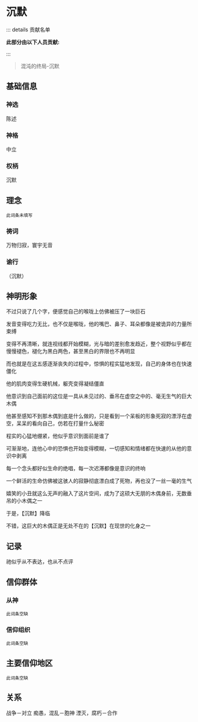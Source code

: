 # 沉默
::: details 贡献名单

**此部分由以下人员贡献:**
<MemberBlock :members="teamMembers" />

<script setup>


const teamMembers = [
    {
    avatar: 'https://q1.qlogo.cn/g?b=qq&nk=1261815798&s=640',
    text: '几个孤独',
  },
    {
    avatar: 'https://q1.qlogo.cn/g?b=qq&nk=2132170581&s=640',
    text: '翎洛',
  },

];
</script>

:::

> 混沌的终局-沉默

## 基础信息

### 神选 
陈述
### 神格
中立
### 权柄
沉默

## 理念
`此词条未填写`

### 祷词
万物归寂，寰宇无音
### 谕行
（沉默）

## 神明形象
不过只说了几个字，便感觉自己的喉咙上仿佛被压了一块巨石

发音变得吃力无比，也不仅是喉咙，他的嘴巴、鼻子、耳朵都像是被诡异的力量所束缚

变得不再清晰，就连视线都开始模糊，光与暗的差别愈发趋近，整个视野似乎都在慢慢褪色，褪化为黑白两色，甚至黑白的界限也不再明显

而也就是在这五感逐渐丧失的过程中，惊惧的程实猛地发现，自己的身体也在快速僵化

他的肌肉变得生硬机械，躯壳变得凝结僵直

他意识到自己面前的这位是一具从未见过的、垂吊在虚空之中的、毫无生气的巨大木偶

他甚至感知不到那木偶到底是什么做的，只是看到一个呆板的形象死寂的漂浮在虚空，呆呆的看向自己，仿若在打量什么秘密

程实的心猛地绷紧，他似乎意识到面前是谁了

可渐渐地，连他心中的恐惧也开始变得模糊，一切感知和情绪都在快速的从他的意识中剥离

每一个念头都好似生命的绝唱，每一次迟滞都像是意识的终响

一个鲜活的生命仿佛被这骇人的寂静彻底漂白成了死物，再也没了一丝一毫的生气

嬉笑的小丑就这么无声的融入了这片空间，成为了这硕大无朋的木偶身前，无数垂吊的小木偶之一

于是，【沉默】降临

不错，这巨大的木偶正是无处不在的【沉默】在现世的化身之一

## 记录
祂似乎从不表达，也从不点评
## 信仰群体 
### 从神
`此词条空缺`
### 信仰组织
`此词条空缺`

## 主要信仰地区
`此词条空缺`
## 关系
战争－对立
痴愚，混乱－胞神
湮灭，腐朽－合作

